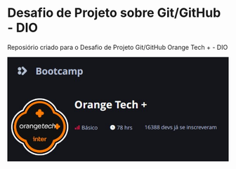 # Desafio de Projeto sobre Git/GitHub - DIO
Reposiório criado para o Desafio de Projeto Git/GitHub Orange Tech + - DIO

![preview](./src/.github/preview.jpg)
